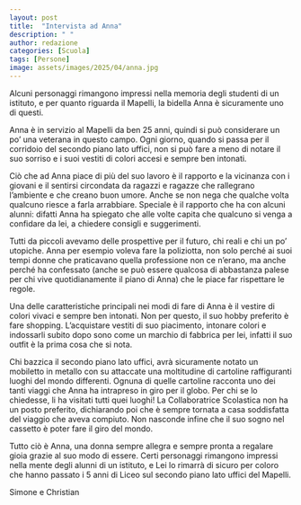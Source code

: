 ```yaml
---
layout: post
title:  "Intervista ad Anna"
description: " "
author: redazione
categories: [Scuola]
tags: [Persone]
image: assets/images/2025/04/anna.jpg
---
```

Alcuni personaggi rimangono impressi nella memoria degli studenti di un istituto, e per quanto riguarda il Mapelli, la bidella Anna è sicuramente uno di questi.

Anna è in servizio al Mapelli da ben 25 anni, quindi si può considerare un po’ una veterana in questo campo. Ogni giorno, quando si passa per il corridoio del secondo piano lato uffici, non si può fare a meno di notare il suo sorriso e i suoi vestiti di colori accesi e sempre ben intonati.

Ciò che ad Anna piace di più del suo lavoro è il rapporto e la vicinanza con i giovani e il sentirsi circondata da ragazzi e ragazze che rallegrano l’ambiente e che creano buon umore. Anche se non nega che qualche volta qualcuno riesce a farla arrabbiare. Speciale è il rapporto che ha con alcuni alunni: difatti Anna ha spiegato che alle volte capita che qualcuno si venga a confidare da lei, a chiedere consigli e suggerimenti.

Tutti da piccoli avevamo delle prospettive per il futuro, chi reali e chi un po’ utopiche. Anna per esempio voleva fare la poliziotta, non solo perché ai suoi tempi donne che praticavano quella professione non ce n’erano, ma anche perché ha confessato (anche se può essere qualcosa di abbastanza palese per chi vive quotidianamente il piano di Anna) che le piace far rispettare le regole. 

Una delle caratteristiche principali nei modi di fare di Anna è il vestire di colori vivaci e sempre ben intonati. Non per questo, il suo hobby preferito è fare shopping. L’acquistare vestiti di suo piacimento, intonare colori e indossarli subito dopo sono come un marchio di fabbrica per lei, infatti il suo outfit è la prima cosa che si nota.

Chi bazzica il secondo piano lato uffici, avrà sicuramente notato un mobiletto in metallo con su attaccate una moltitudine di cartoline raffiguranti luoghi del mondo differenti. Ognuna di quelle cartoline racconta uno dei tanti viaggi che Anna ha intrapreso in giro per il globo. Per chi se lo chiedesse, li ha visitati tutti quei luoghi! La Collaboratrice Scolastica non ha un posto preferito, dichiarando poi che è sempre tornata a casa soddisfatta del viaggio che aveva compiuto. Non nasconde infine che il suo sogno nel cassetto è poter fare il giro del mondo. 

Tutto ciò è Anna, una donna sempre allegra e sempre pronta a regalare gioia grazie al suo modo di essere. Certi personaggi rimangono impressi nella mente degli alunni di un istituto, e Lei lo rimarrà di sicuro per coloro che hanno passato i 5 anni di Liceo sul secondo piano lato uffici del Mapelli.


Simone e Christian